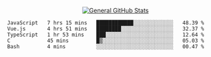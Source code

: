 <p align="center">
  <a href="https://github.com/AndyDevv">
    <img src="https://github-readme-stats.vercel.app/api?username=AndyDevv&custom_title=General%20GitHub%20Stats&theme=aura_dark" alt="General GitHub Stats">
  </a>
</p>

<!--START_SECTION:waka-->
```text
JavaScript   7 hrs 15 mins   ████████████░░░░░░░░░░░░░   48.39 % 
Vue.js       4 hrs 51 mins   ████████░░░░░░░░░░░░░░░░░   32.37 % 
TypeScript   1 hr 53 mins    ███░░░░░░░░░░░░░░░░░░░░░░   12.64 % 
C            45 mins         █▒░░░░░░░░░░░░░░░░░░░░░░░   05.03 % 
Bash         4 mins          ░░░░░░░░░░░░░░░░░░░░░░░░░   00.47 % 
```
<!--END_SECTION:waka-->
